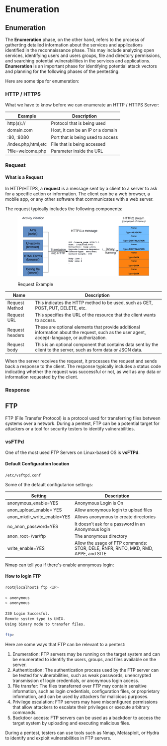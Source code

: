 # Enumeration

## Enumeration

The **Enumeration** phase, on the other hand, refers to the process of gatherting detailed information about the services and applications identified in the reconnaissance phase. This may include analyzing open services, identifying users and users groups, file and directory permissions, and searching potential vulnerabilities in the services and applications. **Enumeration** is an important phase for identifying potential attack vectors and planning for the following phases of the pentesting.

Here are some tips for enumeration:

### HTTP / HTTPS

What we have to know before we can enumerate an HTTP / HTTPS Server:

| Example             | Description                       |
| ------------------- | --------------------------------- |
| http(s)://          | Protocol that is being used       |
| domain.com          | Host, it can be an IP or a domain |
| :80, :8080          | Port that is being used to access |
| /index.php,html,etc | File that is being accessed       |
| ?file=welcome.php   | Parameter inside the URL          |

### Request

#### What is a Request

In HTTP/HTTPS, a **request** is a message sent by a client to a server to ask for a specific action or information. The client can be a web browser, a mobile app, or any other software that communicates with a web server.

The request typically includes the following components:

<figure><img src="../.gitbook/assets/httpmsg2.png" alt=""><figcaption><p>Request Example</p></figcaption></figure>

| Name            | Description                                                                                                                                   |
| --------------- | --------------------------------------------------------------------------------------------------------------------------------------------- |
| Request Method  | This indicates the HTTP method to be used, such as GET, POST, PUT, DELETE, etc.                                                               |
| Request URL     | This specifies the URL of the resource that the client wants to access.                                                                       |
| Request headers | These are optional elements that provide additional information about the request, such as the user agent, accept-language, or authorization. |
| Request body    | This is an optional component that contains data sent by the client to the server, such as form data or JSON data.                            |

When the server receives the request, it processes the request and sends back a response to the client. The response typically includes a status code indicating whether the request was successful or not, as well as any data or information requested by the client.

### Response

## FTP

FTP (File Transfer Protocol) is a protocol used for transferring files between systems over a network. During a pentest, FTP can be a potential target for attackers or a tool for security testers to identify vulnerabilities.

### vsFTPd

One of the most used FTP Servers on Linux-based OS is **vsFTPd**.

#### Default Configuration location

`/etc/vsftpd.conf`

Some of the default configutarion settings:

| Setting                        | Description                                                                       |
| ------------------------------ | --------------------------------------------------------------------------------- |
| anonymous\_enable=YES          | Anonymous Login is On                                                             |
| anon\_upload\_enable= YES      | Allow anonymous login to upload files                                             |
| anon\_mkdir\_write\_enable=YES | Allows anonymous to create directories                                            |
| no\_anon\_password=YES         | It doesn't ask for a password in an Anonymous login                               |
| anon\_root=/var/ftp            | The anonymous directory                                                           |
| write\_enable=YES              | Allow the usage of FTP commands: STOR, DELE, RNFR, RNTO, MKD, RMD, APPE, and SITE |

Nmap can tell you if there's enable anonymous login:

#### How to login FTP

```bash
root@localhost$ ftp <IP>

> anonymous
> anonymous

230 Login Succesful.
Remote system type is UNIX.
Using binary mode to transfer files.

ftp>
```

Here are some ways that FTP can be relevant to a pentest:

1. Enumeration: FTP servers may be running on the target system and can be enumerated to identify the users, groups, and files available on the server.
2. Authentication: The authentication process used by the FTP server can be tested for vulnerabilities, such as weak passwords, unencrypted transmission of login credentials, or anonymous login access.
3. File transfer: The files transferred over FTP may contain sensitive information, such as login credentials, configuration files, or proprietary information, and can be used by attackers for malicious purposes.
4. Privilege escalation: FTP servers may have misconfigured permissions that allow attackers to escalate their privileges or execute arbitrary commands.
5. Backdoor access: FTP servers can be used as a backdoor to access the target system by uploading and executing malicious files.

During a pentest, testers can use tools such as Nmap, Metasploit, or Hydra to identify and exploit vulnerabilities in FTP servers.
